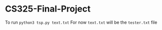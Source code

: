 # CS325-Final-Project

To run `python3 tsp.py text.txt`
For now `text.txt` will be the `tester.txt` file 
